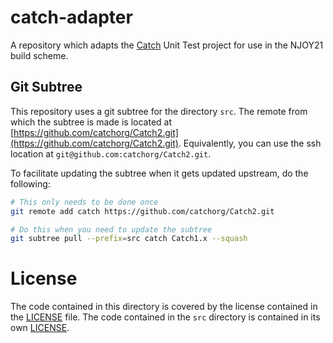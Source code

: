 # catch-adapter
A repository which adapts the [Catch](https://github.com/catchorg/Catch2) Unit Test project for use in the NJOY21 build scheme.

## Git Subtree
This repository uses a git subtree for the directory `src`. The remote from which the subtree is made is located at [https://github.com/catchorg/Catch2.git](https://github.com/catchorg/Catch2.git). Equivalently, you can use the ssh location at `git@github.com:catchorg/Catch2.git`.

To facilitate updating the subtree when it gets updated upstream, do the following:

```bash
# This only needs to be done once
git remote add catch https://github.com/catchorg/Catch2.git

# Do this when you need to update the subtree
git subtree pull --prefix=src catch Catch1.x --squash
```

# License
The code contained in this directory is covered by the license contained in the [LICENSE](LICENSE) file. The code contained in the `src` directory is contained in its own [LICENSE](src/LICENSE_1_0.txt).

